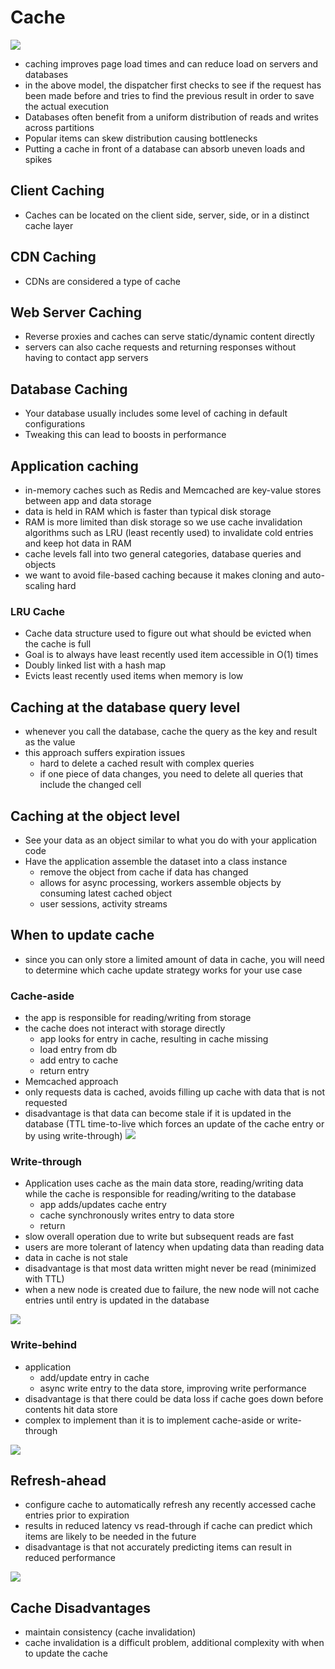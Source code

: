 # Cache

![](https://camo.githubusercontent.com/7acedde6aa7853baf2eb4a53f88e2595ebe43756/687474703a2f2f692e696d6775722e636f6d2f51367a32344c612e706e67)

- caching improves page load times and can reduce load on servers and databases
- in the above model, the dispatcher first checks to see if the request has been made before and tries to find the previous result in order to save the actual execution
- Databases often benefit from a uniform distribution of reads and writes across partitions
- Popular items can skew distribution causing bottlenecks
- Putting a cache in front of a database can absorb uneven loads and spikes 

## Client Caching
- Caches can be located on the client side, server, side, or in a distinct cache layer

## CDN Caching
- CDNs are considered a type of cache

## Web Server Caching
- Reverse proxies and caches can serve static/dynamic content directly
- servers can also cache requests and returning responses without having to contact app servers

## Database Caching
- Your database usually includes some level of caching in default configurations
- Tweaking this can lead to boosts in performance

## Application caching
- in-memory caches such as Redis and Memcached are key-value stores between app and data storage 
- data is held in RAM which is faster than typical disk storage
- RAM is more limited than disk storage so we use cache invalidation algorithms such as LRU (least recently used) to invalidate cold entries and keep hot data in RAM
- cache levels fall into two general categories, database queries and objects 
- we want to avoid file-based caching because it makes cloning and auto-scaling hard

### LRU Cache
- Cache data structure used to figure out what should be evicted when the cache is full
- Goal is to always have least recently used item accessible in O(1) times
- Doubly linked list with a hash map
- Evicts least recently used items when memory is low


## Caching at the database query level
-  whenever you call the database, cache the query as the key and result as the value 
- this approach suffers expiration issues 
    - hard to delete a cached result with complex queries
    - if one piece of data changes, you need to delete all queries that include the changed cell

## Caching at the object level
- See your data as an object similar to what you do with your application code
- Have the application assemble the dataset into a class instance
    - remove the object from cache if data has changed
    - allows for async processing, workers assemble objects by consuming latest cached object 
    - user sessions, activity streams

## When to update cache
- since you can only store a limited amount of data in cache, you will need to determine which cache update strategy works for your use case

### Cache-aside
- the app is responsible for reading/writing from storage
- the cache does not interact with storage directly
    - app looks for entry in cache, resulting in cache missing
    - load entry from db
    - add entry to cache
    - return entry
- Memcached approach
- only requests data is cached, avoids filling up cache with data that is not requested
- disadvantage is that data can become stale if it is updated in the database (TTL time-to-live which forces an update of the cache entry or by using write-through)
![](https://camo.githubusercontent.com/7f5934e49a678b67f65e5ed53134bc258b007ebb/687474703a2f2f692e696d6775722e636f6d2f4f4e6a4f52716b2e706e67)

### Write-through
- Application uses cache as the main data store, reading/writing data while the cache is responsible for reading/writing to the database
    - app adds/updates cache entry
    - cache synchronously writes entry to data store
    - return
- slow overall operation due to write but subsequent reads are fast
- users are more tolerant of latency when updating data than reading data 
- data in cache is not stale
- disadvantage is that most data written might never be read (minimized with TTL) 
- when a new node is created due to failure, the new node will not cache entries until entry is updated in the database

![](https://camo.githubusercontent.com/56b870f4d199335ccdbc98b989ef6511ed14f0e2/687474703a2f2f692e696d6775722e636f6d2f3076426330684e2e706e67)

### Write-behind
- application
    - add/update entry in cache
    - async write entry to the data store, improving write performance
- disadvantage is that there could be data loss if cache goes down before contents hit data store
- complex to implement than it is to implement cache-aside or write-through

![](https://camo.githubusercontent.com/8aa9f1a2f050c1422898bb5e82f1f01773334e22/687474703a2f2f692e696d6775722e636f6d2f72675372766a472e706e67)

## Refresh-ahead
- configure cache to automatically refresh any recently accessed cache entries prior to expiration 
- results in reduced latency vs read-through if cache can predict which items are likely to be needed in the future
- disadvantage is that not accurately predicting items can result in reduced performance 

![](https://camo.githubusercontent.com/49dcb54307763b4f56d61a4a1369826e2e7d52e4/687474703a2f2f692e696d6775722e636f6d2f6b78746a7167452e706e67)

## Cache Disadvantages
- maintain consistency (cache invalidation)
- cache invalidation is a difficult problem, additional complexity with when to update the cache 
